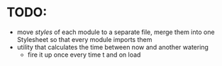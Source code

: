 # TODO:
  - move *styles* of each module to a separate file, merge them into one Stylesheet so that every module imports them
  - utility that calculates the time between now and another watering
    * fire it up once every time t and on load 